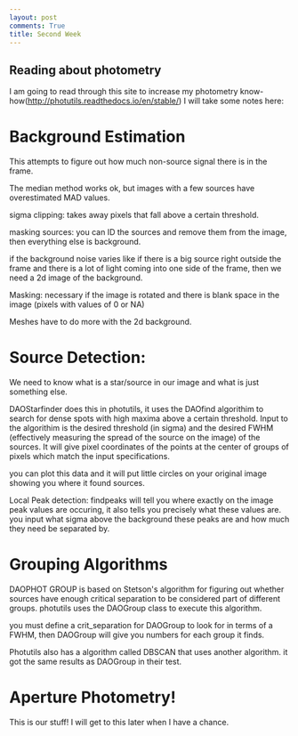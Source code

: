 ```yaml
---
layout: post
comments: True
title: Second Week
---
```

## Reading about photometry

I am going to read through this site to increase my photometry know-how(http://photutils.readthedocs.io/en/stable/)
I will take some notes here:

# Background Estimation
This attempts to figure out how much non-source signal there is in the frame.

The median method works ok, but images with a few sources have overestimated MAD values.

sigma clipping: takes away pixels that fall above a certain threshold.

masking sources: you can ID the sources and remove them from the image, then everything else is background.

if the background noise varies like if there is a big source right outside the frame and there is a lot of light coming into one side of the frame, then we need a 2d image of the background.

Masking: necessary if the image is rotated and there is blank space in the image (pixels with values of 0 or NA)

Meshes have to do more with the 2d background.

# Source Detection:
We need to know what is a star/source in our image and what is just something else.

DAOStarfinder does this in photutils, it uses the DAOfind algorithim to search for dense spots with high maxima above a certain threshold. Input to the algorithim is the desired threshold (in sigma) and the desired FWHM (effectively measuring the spread of the source on the image) of the sources. It will give pixel coordinates of the points at the center of groups of pixels which match the input specifications.

you can plot this data and it will put little circles on your original image showing you where it found sources.

Local Peak detection: findpeaks will tell you where exactly on the image peak values are occuring, it also tells you precisely what these values are. you input what sigma above the background these peaks are and how much they need be separated by.

# Grouping Algorithms

DAOPHOT GROUP is based on Stetson's algorithm for figuring out whether sources have enough critical separation to be considered part of different groups. photutils uses the DAOGroup class to execute this algorithm.

you must define a crit_separation for DAOGroup to look for in terms of a FWHM, then DAOGroup will give you numbers for each group it finds.

Photutils also has a algorithm called DBSCAN that uses another algorithm. it got the same results as DAOGroup in their test.

# Aperture Photometry!

This is our stuff! I will get to this later when I have a chance.

